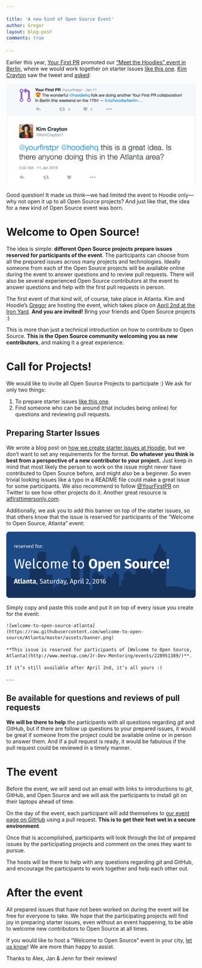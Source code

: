 ```yaml
---

title: 'A new kind of Open Source Event'
author: Gregor
layout: blog-post
comments: true

---
```



Earlier this year, [Your First PR](http://yourfirstpr.github.io/) promoted our [“Meet the Hoodies” event in Berlin](http://hood.ie/blog/meet-the-hoodies-offline.html), where we would work together on starter issues [like this one](https://github.com/hoodiehq/hoodie-server-account/issues/92). [Kim Crayton](https://twitter.com/KimCrayton1/) saw the tweet and [asked](https://twitter.com/KimCrayton1/status/686533675618545665):

<img src="/blog/images/201603/kim-crayton-tweet.png" alt="This is a great idea. Is there anyone doing this in the Atlanta area?">

Good question! It made us think—we had limited the event to Hoodie only—why not open it up to all Open Source projects? And just like that, the idea for a new kind of Open Source event was born.

# Welcome to Open Source!

The idea is simple: **different Open Source projects prepare issues reserved for participants of the event**. The participants can choose from all the prepared issues across many projects and technologies. Ideally someone from each of the Open Source projects will be available online during the event to answer questions and to review pull requests. There will also be several experienced Open Source contributors at the event to answer questions and help with the first pull requests in person.

The first event of that kind will, of course, take place in Atlanta. Kim and Hoodie’s [Gregor](https://twitter.com/gr2m/) are hosting the event, which takes place on [April 2nd at the Iron Yard](http://www.meetup.com/Jr-Dev-Mentoring/events/228951389/). **And you are invited!** Bring your friends and Open Source projects :)

This is more than just a technical introduction on how to contribute to Open Source. **This is the Open Source community welcoming you as new contributors**, and making it a great experience.

# Call for Projects!

We would like to invite all Open Source Projects to participate :) We ask for only two things:

1.  To prepare starter issues [like this one](https://github.com/hoodiehq/hoodie-server-account/issues/120).
2.  Find someone who can be around (that includes being online) for questions and reviewing pull requests.

## Preparing Starter Issues

We wrote a blog post on [how we create starter issues at Hoodie](http://hood.ie/blog/starter-issues.html), but we don’t want to set any requirements for the format. **Do whatever you think is best from a perspective of a new contributor to your project.** Just keep in mind that most likely the person to work on the issue might never have contributed to Open Source before, and might also be a beginner. So even trivial looking issues like a typo in a README file could make a great issue for some participants. We also recommend to follow [@YourFirstPR](https://twitter.com/yourfirstPR) on Twitter to see how other projects do it. Another great resource is [atfirsttimersonly.com](http://www.firsttimersonly.com/).

Additionally, we ask you to add this banner on top of the starter issues, so that others know that the issue is reserved for participants of the “Welcome to Open Source, Atlanta” event:

<img src="/blog/images/201603/welcome-to-open-source-banner.png" alt="Community">

Simply copy and paste this code and put it on top of every issue you create for the event:

    ![welcome-to-open-source-atlanta](https://raw.githubusercontent.com/welcome-to-open-source/Atlanta/master/assets/banner.png)

    **This issue is reserved for participants of [Welcome to Open Source, Atlanta](http://www.meetup.com/Jr-Dev-Mentoring/events/228951389/)**.

    If it’s still available after April 2nd, it’s all yours :)

    ---

## Be available for questions and reviews of pull requests

**We will be there to help** the participants with all questions regarding _git_ and GitHub, but if there are follow up questions to your prepared issues, it would be great if someone from the project could be available online or in person to answer them. And if a pull request is ready, it would be fabulous if the pull request could be reviewed in a timely manner.

# The event

Before the event, we will send out an email with links to introductions to _git_, GitHub, and Open Source and we will ask the participants to install git on their laptops ahead of time.

On the day of the event, each participant will add themselves to [our event page on GitHub](https://github.com/welcome-to-open-source/Atlanta) using a pull request. **This is to get their feet wet in a secure environment**.

Once that is accomplished, participants will look through the list of prepared issues by the participating projects and comment on the ones they want to pursue.

The hosts will be there to help with any questions regarding _git_ and GitHub, and encourage the participants to work together and help each other out.

# After the event

All prepared issues that have not been worked on during the event will be free for everyone to take. We hope that the participating projects will find joy in preparing starter issues, even without an event happening, to be able to welcome new contributors to Open Source at all times.

If you would like to host a “Welcome to Open Source” event in your city, [let us know](http://hood.ie/contact/)! We are more than happy to assist.

Thanks to Alex, Jan & Jenn for their reviews!
